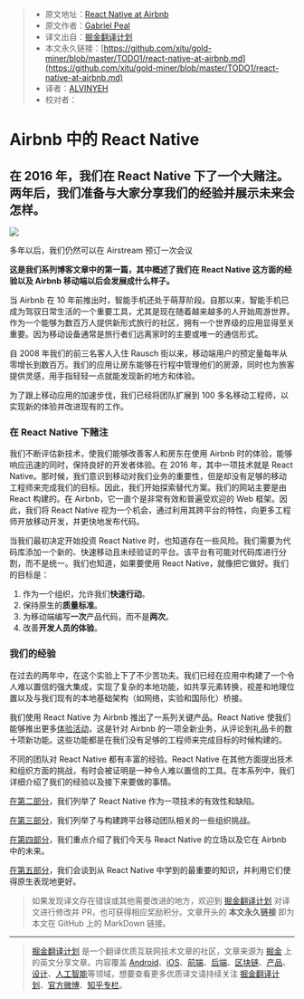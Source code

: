 > * 原文地址：[React Native at Airbnb](https://medium.com/airbnb-engineering/react-native-at-airbnb-f95aa460be1c)
> * 原文作者：[Gabriel Peal](https://medium.com/@gpeal?source=post_header_lockup)
> * 译文出自：[掘金翻译计划](https://github.com/xitu/gold-miner)
> * 本文永久链接：[https://github.com/xitu/gold-miner/blob/master/TODO1/react-native-at-airbnb.md](https://github.com/xitu/gold-miner/blob/master/TODO1/react-native-at-airbnb.md)
> * 译者：[ALVINYEH](https://github.com/ALVINYEH)
> * 校对者：

# Airbnb 中的 React Native

## 在 2016 年，我们在 React Native 下了一个大赌注。两年后，我们准备与大家分享我们的经验并展示未来会怎样。

![](https://cdn-images-1.medium.com/max/2000/1*P9Kc_EWojKpqfc1-_AhnSg.jpeg)

多年以后，我们仍然可以在 Airstream 预订一次会议

**这是我们系列博客文章中的第一篇，其中概述了我们在 React Native 这方面的经验以及 Airbnb 移动端以后会发展成什么样子。**

当 Airbnb 在 10 年前推出时，智能手机还处于萌芽阶段。自那以来，智能手机已成为驾驭日常生活的一个重要工具，尤其是现在随着越来越多的人开始周游世界。作为一个能够为数百万人提供新形式旅行的社区，拥有一个世界级的应用显得至关重要。因为移动设备通常是旅行者们远离家时的主要或唯一的通信形式。

自 2008 年我们的前三名客人入住 Rausch 街以来，移动端用户的预定量每年从零增长到数百万。我们的应用让房东能够在行程中管理他们的房源，同时也为旅客提供灵感，用手指轻轻一点就能发现新的地方和体验。

为了跟上移动应用的加速步伐，我们已经将团队扩展到 100 多名移动工程师，以实现新的体验并改进现有的工作。

### 在 React Native 下赌注

我们不断评估新技术，使我们能够改善客人和房东在使用 Airbnb 时的体验，能够响应迅速的同时，保持良好的开发者体验。在 2016 年，其中一项技术就是 React Native。那时候，我们意识到移动对我们业务的重要性，但是却没有足够的移动工程师来完成我们的目标。因此，我们开始探索替代方案。我们的网站主要是由 React 构建的。在 Airbnb，它一直个是非常有效和普遍受欢迎的 Web 框架。因此，我们将 React Native 视为一个机会，通过利用其跨平台的特性，向更多工程师开放移动开发，并更快地发布代码。

当我们最初决定开始投资 React Native 时，也知道存在一些风险。我们需要为代码库添加一个新的、快速移动且未经验证的平台。该平台有可能对代码库进行分割，而不是统一。我们也知道，如果要使用 React Native，就像把它做好。我们的目标是：

1.  作为一个组织，允许我们**快速行动**。
2.  保持原生的**质量标准**。
3.  为移动端编写**一次**产品代码，而不是**两次**。
4.  改善**开发人员的体验**。

### 我们的经验

在过去的两年中，在这个实验上下了不少苦功夫。我们已经在应用中构建了一个令人难以置信的强大集成，实现了复杂的本地功能，如共享元素转换，视差和地理位置以及与我们现有的本地基础架构（如网络，实验和国际化）桥接。

我们使用 React Native 为 Airbnb 推出了一系列关键产品。React Native 使我们能够推出更多[体验活动](https://www.airbnb.com/s/experiences)，这是针对 Airbnb 的一项全新业务，从评论到礼品卡的数十项新功能。这些功能都是在我们没有足够的工程师来完成目标的时候构建的。

不同的团队对 React Native 都有丰富的经验。React Native 在其他方面提出技术和组织方面的挑战，有时会被证明是一种令人难以置信的工具。在本系列中，我们详细介绍了我们的经验以及接下来要做的事情。

[在第二部分](https://medium.com/airbnb-engineering/react-native-at-airbnb-the-technology-dafd0b43838)，我们列举了 React Native 作为一项技术的有效性和缺陷。

[在第三部分](https://medium.com/airbnb-engineering/building-a-cross-platform-mobile-team-3e1837b40a88)，我们列举了与构建跨平台移动团队相关的一些组织挑战。

[在第四部分](https://medium.com/airbnb-engineering/sunsetting-react-native-1868ba28e30a)，我们重点介绍了我们今天与 React Native 的立场以及它在 Airbnb 中的未来。

[在第五部分](https://medium.com/airbnb-engineering/whats-next-for-mobile-at-airbnb-5e71618576ab)，我们会谈到从 React Native 中学到的最重要的知识，并利用它们使得原生表现地更好。

> 如果发现译文存在错误或其他需要改进的地方，欢迎到 [掘金翻译计划](https://github.com/xitu/gold-miner) 对译文进行修改并 PR，也可获得相应奖励积分。文章开头的 **本文永久链接** 即为本文在 GitHub 上的 MarkDown 链接。


---

> [掘金翻译计划](https://github.com/xitu/gold-miner) 是一个翻译优质互联网技术文章的社区，文章来源为 [掘金](https://juejin.im) 上的英文分享文章。内容覆盖 [Android](https://github.com/xitu/gold-miner#android)、[iOS](https://github.com/xitu/gold-miner#ios)、[前端](https://github.com/xitu/gold-miner#前端)、[后端](https://github.com/xitu/gold-miner#后端)、[区块链](https://github.com/xitu/gold-miner#区块链)、[产品](https://github.com/xitu/gold-miner#产品)、[设计](https://github.com/xitu/gold-miner#设计)、[人工智能](https://github.com/xitu/gold-miner#人工智能)等领域，想要查看更多优质译文请持续关注 [掘金翻译计划](https://github.com/xitu/gold-miner)、[官方微博](http://weibo.com/juejinfanyi)、[知乎专栏](https://zhuanlan.zhihu.com/juejinfanyi)。
